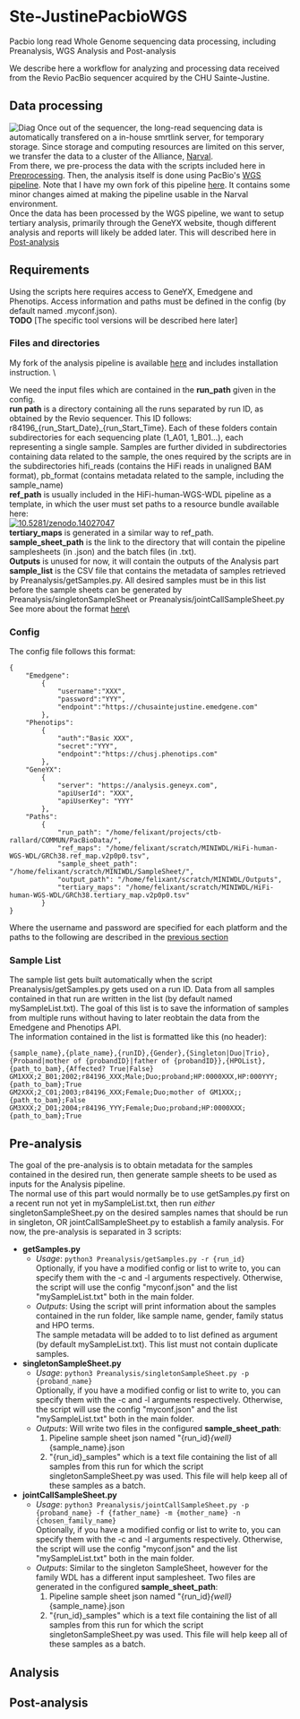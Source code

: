 # Ste-JustinePacbioWGS
Pacbio long read Whole Genome sequencing data processing, including Preanalysis, WGS Analysis and Post-analysis


We describe here a workflow for analyzing and processing data received from the Revio PacBio sequencer acquired by the CHU Sainte-Justine. 

## Data processing
![Diag](https://github.com/user-attachments/assets/488dfa31-3974-43fd-ba15-68190e756015)
Once out of the sequencer, the long-read sequencing data is automatically transfered on a in-house smrtlink server, for temporary storage. 
Since storage and computing resources are limited on this server, we transfer the data to a cluster of the Alliance, [Narval](https://docs.alliancecan.ca/wiki/Narval).
\
From there, we pre-process the data with the scripts included here in [Preprocessing](#Pre-analysis). Then, the analysis itself is done using PacBio's [WGS pipeline](https://github.com/PacificBiosciences/HiFi-human-WGS-WDL). Note that I have my own fork of this pipeline [here](https://github.com/FelixAntoineLeSieur/HiFi-human-WGS-WDL). It contains some minor changes aimed at making the pipeline usable in the Narval environment.
\
Once the data has been processed by the WGS pipeline, we want to setup tertiary analysis, primarily through the GeneYX website, though different analysis and reports will likely be added later. 
This will described here in [Post-analysis](#post-analysis)

## Requirements
Using the scripts here requires access to GeneYX, Emedgene and Phenotips. Access information and paths must be defined in the config (by default named .myconf.json). \
**TODO** [The specific tool versions will be described here later] 

### Files and directories
My fork of the analysis pipeline is available [here](https://github.com/FelixAntoineLeSieur/HiFi-human-WGS-WDL) and includes installation instruction. \

We need the input files which are contained in the **run_path** given in the config. \
**run path** is a directory containing all the runs separated by run ID, as obtained by the Revio sequencer. This ID follows: r84196_{run_Start_Date}_{run_Start_Time}. Each of these folders contain subdirectories for each sequencing plate (1_A01, 1_B01...), each representing a single sample. Samples are further divided in subdirectories containing data related to the sample, the ones required by the scripts are in the subdirectories hifi_reads (contains the HiFi reads in unaligned BAM format), pb_format (contains metadata related to the sample, including the sample_name) \
**ref_path** is usually included in the HiFi-human-WGS-WDL pipeline as a template, in which the user must set paths to a resource bundle available here:\
[<img src="https://zenodo.org/badge/DOI/10.5281/zenodo.14027047.svg" alt="10.5281/zenodo.14027047">](https://zenodo.org/records/14027047) \
**tertiary_maps** is generated in a similar way to ref_path. \
**sample_sheet_path** is the link to the directory that will contain the pipeline samplesheets (in .json) and the batch files (in .txt).\
**Outputs** is unused for now, it will contain the outputs of the Analysis part \
**sample_list** is the CSV file that contains the metadata of samples retrieved by Preanalysis/getSamples.py.  All desired samples must be in this list before the sample sheets can be generated by Preanalysis/singletonSampleSheet or Preanalysis/jointCallSampleSheet.py See more about the format [here](#sample-list)\
 


### Config
The config file follows this format:
```
{
	"Emedgene":
		{
			"username":"XXX",
			"password":"YYY",
			"endpoint":"https://chusaintejustine.emedgene.com"
		},
	"Phenotips":
		{
			"auth":"Basic XXX",
			"secret":"YYY",
			"endpoint":"https://chusj.phenotips.com"
		},
	"GeneYX":
		{
			"server": "https://analysis.geneyx.com",
			"apiUserId": "XXX",
			"apiUserKey": "YYY"
		},
	"Paths":
		{
			"run_path": "/home/felixant/projects/ctb-rallard/COMMUN/PacBioData/",
			"ref_maps": "/home/felixant/scratch/MINIWDL/HiFi-human-WGS-WDL/GRCh38.ref_map.v2p0p0.tsv",
			"sample_sheet_path": "/home/felixant/scratch/MINIWDL/SampleSheet/",
			"output_path": "/home/felixant/scratch/MINIWDL/Outputs",
			"tertiary_maps": "/home/felixant/scratch/MINIWDL/HiFi-human-WGS-WDL/GRCh38.tertiary_map.v2p0p0.tsv"
		}
}
```

Where the username and password are specified for each platform and the paths to the following are described in the [previous section](#files-and-directories)

### Sample List
The sample list gets built automatically when the script Preanalysis/getSamples.py gets used on a run ID. Data from all samples contained in that run are written in the list (by default named mySampleList.txt). The goal of this list is to save the information of samples from multiple runs without having to later reobtain the data from the Emedgene and Phenotips API. \
The information contained in the list is formatted like this (no header):
```
{sample_name},{plate_name},{runID},{Gender},{Singleton|Duo|Trio},{Proband|mother of {probandID}|father of {probandID}},{HPOList},{path_to_bam},{Affected? True|False}
GM1XXX;2_B01;2002;r84196_XXX;Male;Duo;proband;HP:0000XXX,HP:000YYY;{path_to_bam};True
GM2XXX;2_C01;2003;r84196_XXX;Female;Duo;mother of GM1XXX;;{path_to_bam};False
GM3XXX;2_D01;2004;r84196_YYY;Female;Duo;proband;HP:0000XXX;{path_to_bam};True
```


## Pre-analysis
The goal of the pre-analysis is to obtain metadata for the samples contained in the desired run, then generate sample sheets to be used as inputs for the Analysis pipeline. \
The normal use of this part would normally be to use getSamples.py first on a recent run not yet in mySampleList.txt, then run *either* singletonSampleSheet.py on the desired samples names that should be run in singleton, OR jointCallSampleSheet.py to establish a family analysis. 
For now, the pre-analysis is separated in 3 scripts:
-	**getSamples.py**
	- *Usage*: ```python3 Preanalysis/getSamples.py -r {run_id}```  \
     Optionally, if you have a modified config or list to write to, you can specify them with the -c and -l arguments respectively. Otherwise, the script will use the config "myconf.json" and the list "mySampleList.txt" both in the main folder.
	- *Outputs*: Using the script will print information about the samples contained in the run folder, like sample name, gender, family status and HPO terms. \
     The sample metadata will be added to to list defined as argument (by default mySampleList.txt). This list must not contain duplicate samples.
- 	**singletonSampleSheet.py**
	- *Usage*: ```python3 Preanalysis/singletonSampleSheet.py -p {proband_name}``` \
   Optionally, if you have a modified config or list to write to, you can specify them with the -c and -l arguments respectively. Otherwise, the script will use the config "myconf.json" and the list "mySampleList.txt" both in the main folder.
	- *Outputs*: Will write two files in the configured **sample_sheet_path**:
		1. Pipeline sample sheet json named "{run_id}_{well}_{sample_name}.json
		2. "{run_id}_samples" which is a text file containing the list of all samples from this run for which the script singletonSampleSheet.py was used. This file will help keep all of these samples as a batch.
-	**jointCallSampleSheet.py**
	- *Usage*: ```python3 Preanalysis/jointCallSampleSheet.py -p {proband_name} -f {father_name} -m {mother_name} -n {chosen_family_name}``` \
  Optionally, if you have a modified config or list to write to, you can specify them with the -c and -l arguments respectively. Otherwise, the script will use the config "myconf.json" and the list "mySampleList.txt" both in the main folder.
	- *Outputs*: Similar to the singleton SampleSheet, however for the family WDL has a different input samplesheet. Two files are generated in the configured **sample_sheet_path**:
		1. Pipeline sample sheet json named "{run_id}_{well}_{sample_name}.json
		2. "{run_id}_samples" which is a text file containing the list of all samples from this run for which the script singletonSampleSheet.py was used. This file will help keep all of these samples as a batch.

## Analysis
## Post-analysis
